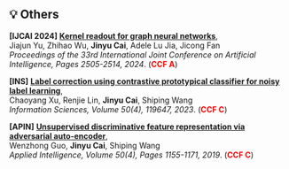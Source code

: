 ## 💡 Others

**[IJCAI 2024]**
**[Kernel readout for graph neural networks](https://www.ijcai.org/proceedings/2024/0277.pdf)**,<br />
   Jiajun Yu, Zhihao Wu, **Jinyu Cai**, Adele Lu Jia, Jicong Fan <br />
   *Proceedings of the 33rd International Joint Conference on Artificial Intelligence, Pages 2505-2514, 2024*. (<span style="color:red">**CCF A**</span>)

**[INS]**
**[Label correction using contrastive prototypical classifier for noisy label learning](https://doi.org/10.1016/j.ins.2023.119647)**,<br />
   Chaoyang Xu, Renjie Lin, **Jinyu Cai**, Shiping Wang  <br />
   *Information Sciences, Volume 50(4), 119647, 2023*.  (<span style="color:red">**CCF C**</span>)

**[APIN]**
**[Unsupervised discriminative feature representation via adversarial auto-encoder](https://doi.org/10.1007/s10489-019-01581-7)**,<br />
   Wenzhong Guo, **Jinyu Cai**, Shiping Wang  <br />
   *Applied Intelligence, Volume 50(4), Pages 1155-1171, 2019*.  (<span style="color:red">**CCF C**</span>)
